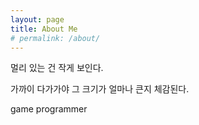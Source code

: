 ```yaml
---
layout: page
title: About Me
# permalink: /about/
---
```


멀리 있는 건 작게 보인다.

가까이 다가가야 그 크기가 얼마나 큰지 체감된다.

game programmer



